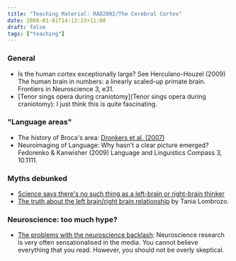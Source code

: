 ```yaml
---
title: "Teaching Material: RAD2092/The Cerebral Cortex"
date: 2008-01-01T14:13:23+11:00
draft: false
tags: ["teaching"]
---
```

### General
- Is the human cortex exceptionally large? See Herculano-Houzel (2009) The human brain in numbers: a linearly scaled-up primate brain. Frontiers in Neuroscience 3, e31.
- [Tenor sings opera during craniotomy](Tenor sings opera during craniotomy): I just think this is quite fascinating.

### "Language areas"
- The history of Broca's area: [Dronkers et al. (2007)](https://academic.oup.com/brain/article/130/5/1432/283170)
- Neuroimaging of Language: Why hasn't a clear picture emerged? Fedorenko & Kanwisher (2009) Language and Linguistics Compass 3, 10.1111.

### Myths debunked
- [Science says there's no such thing as a left-brain or right-brain thinker](https://www.businessinsider.com.au/left-brain-right-brain-thinker-myth-2015-3?r=US)
- [The truth about the left brain/right brain relationship](https://www.npr.org/sections/13.7/2013/12/02/248089436/the-truth-about-the-left-brain-right-brain-relationship) by Tania Lombrozo.

### Neuroscience: too much hype?
- [The problems with the neuroscience backlash](https://www.newyorker.com/tech/elements/the-problem-with-the-neuroscience-backlash): Neuroscience research is very often sensationalised in the media. You cannot believe everything that you read. However, you should not be overly skeptical.
